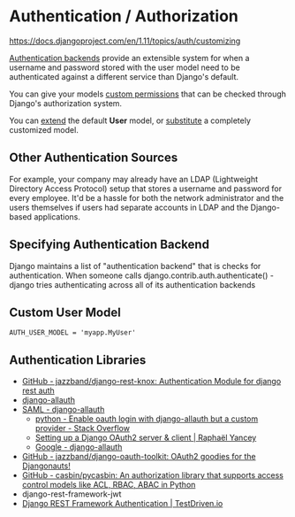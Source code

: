 # Authentication / Authorization

https://docs.djangoproject.com/en/1.11/topics/auth/customizing

[Authentication backends](https://docs.djangoproject.com/en/1.11/topics/auth/customizing/#authentication-backends) provide an extensible system for when a username and password stored with the user model need to be authenticated against a different service than Django's default.

You can give your models [custom permissions](https://docs.djangoproject.com/en/1.11/topics/auth/customizing/#custom-permissions) that can be checked through Django's authorization system.

You can [extend](https://docs.djangoproject.com/en/1.11/topics/auth/customizing/#extending-user) the default **User** model, or [substitute](https://docs.djangoproject.com/en/1.11/topics/auth/customizing/#auth-custom-user) a completely customized model.

## Other Authentication Sources

For example, your company may already have an LDAP (Lightweight Directory Access Protocol) setup that stores a username and password for every employee. It'd be a hassle for both the network administrator and the users themselves if users had separate accounts in LDAP and the Django-based applications.

## Specifying Authentication Backend

Django maintains a list of "authentication backend" that is checks for authentication. When someone calls django.contrib.auth.authenticate() - django tries authenticating across all of its authentication backends

## Custom User Model

`AUTH_USER_MODEL = 'myapp.MyUser'`

## Authentication Libraries

- [GitHub - jazzband/django-rest-knox: Authentication Module for django rest auth](https://github.com/James1345/django-rest-knox)
- [django-allauth](https://docs.allauth.org/en/latest/)
- [SAML - django-allauth](https://docs.allauth.org/en/latest/socialaccount/providers/saml.html)
	- [python - Enable oauth login with django-allauth but a custom provider - Stack Overflow](https://stackoverflow.com/questions/37690418/enable-oauth-login-with-django-allauth-but-a-custom-provider)
	- [Setting up a Django OAuth2 server & client | Raphaël Yancey](https://raphaelyancey.fr/en/2018/05/28/setting-up-django-oauth2-server-client.html)
	- [Google - django-allauth](https://docs.allauth.org/en/latest/socialaccount/providers/google.html)
- [GitHub - jazzband/django-oauth-toolkit: OAuth2 goodies for the Djangonauts!](https://github.com/jazzband/django-oauth-toolkit)
- [GitHub - casbin/pycasbin: An authorization library that supports access control models like ACL, RBAC, ABAC in Python](https://github.com/casbin/pycasbin)
- django-rest-framework-jwt
- [Django REST Framework Authentication | TestDriven.io](https://testdriven.io/blog/django-rest-auth/)
